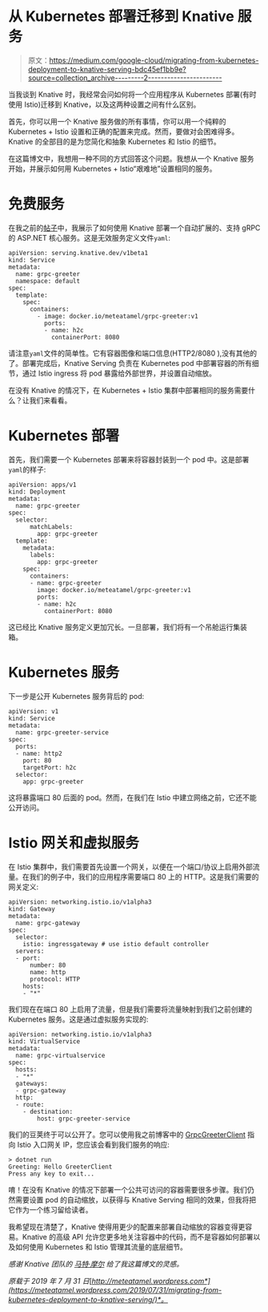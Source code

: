 # 从 Kubernetes 部署迁移到 Knative 服务

> 原文：<https://medium.com/google-cloud/migrating-from-kubernetes-deployment-to-knative-serving-bdc45ef1bb9e?source=collection_archive---------2----------------------->

当我谈到 Knative 时，我经常会问如何将一个应用程序从 Kubernetes 部署(有时使用 Istio)迁移到 Knative，以及这两种设置之间有什么区别。

首先，你可以用一个 Knative 服务做的所有事情，你可以用一个纯粹的 Kubernetes + Istio 设置和正确的配置来完成。然而，要做对会困难得多。Knative 的全部目的是为您简化和抽象 Kubernetes 和 Istio 的细节。

在这篇博文中，我想用一种不同的方式回答这个问题。我想从一个 Knative 服务开始，并展示如何用 Kubernetes + Istio“艰难地”设置相同的服务。

# 免费服务

在我之前的[帖子](https://meteatamel.wordpress.com/2019/07/24/serverless-grpc-asp-net-core-with-knative/)中，我展示了如何使用 Knative 部署一个自动扩展的、支持 gRPC 的 ASP.NET 核心服务。这是无效服务定义文件`yaml`:

```
apiVersion: serving.knative.dev/v1beta1
kind: Service
metadata:
  name: grpc-greeter
  namespace: default
spec:
  template:
    spec:
      containers:
        - image: docker.io/meteatamel/grpc-greeter:v1
          ports:
          - name: h2c
            containerPort: 8080
```

请注意`yaml`文件的简单性。它有容器图像和端口信息(HTTP2/8080 ),没有其他的了。部署完成后，Knative Serving 负责在 Kubernetes pod 中部署容器的所有细节，通过 Istio ingress 将 pod 暴露给外部世界，并设置自动缩放。

在没有 Knative 的情况下，在 Kubernetes + Istio 集群中部署相同的服务需要什么？让我们来看看。

# Kubernetes 部署

首先，我们需要一个 Kubernetes 部署来将容器封装到一个 pod 中。这是部署`yaml`的样子:

```
apiVersion: apps/v1
kind: Deployment
metadata:
  name: grpc-greeter
spec:
  selector:
      matchLabels:
        app: grpc-greeter
  template:
    metadata:
      labels:
        app: grpc-greeter
    spec:
      containers:
      - name: grpc-greeter
        image: docker.io/meteatamel/grpc-greeter:v1
        ports:
        - name: h2c
          containerPort: 8080
```

这已经比 Knative 服务定义更加冗长。一旦部署，我们将有一个吊舱运行集装箱。

# Kubernetes 服务

下一步是公开 Kubernetes 服务背后的 pod:

```
apiVersion: v1
kind: Service
metadata:
  name: grpc-greeter-service
spec:
  ports:
  - name: http2
    port: 80
    targetPort: h2c
  selector:
    app: grpc-greeter
```

这将暴露端口 80 后面的 pod。然而，在我们在 Istio 中建立网络之前，它还不能公开访问。

# Istio 网关和虚拟服务

在 Istio 集群中，我们需要首先设置一个网关，以便在一个端口/协议上启用外部流量。在我们的例子中，我们的应用程序需要端口 80 上的 HTTP。这是我们需要的网关定义:

```
apiVersion: networking.istio.io/v1alpha3
kind: Gateway
metadata:
  name: grpc-gateway
spec:
  selector:
    istio: ingressgateway # use istio default controller
  servers:
  - port:
      number: 80
      name: http
      protocol: HTTP
    hosts:
    - "*"
```

我们现在在端口 80 上启用了流量，但是我们需要将流量映射到我们之前创建的 Kubernetes 服务。这是通过虚拟服务实现的:

```
apiVersion: networking.istio.io/v1alpha3
kind: VirtualService
metadata:
  name: grpc-virtualservice
spec:
  hosts:
  - "*"
  gateways:
  - grpc-gateway
  http:
  - route:
    - destination:
        host: grpc-greeter-service
```

我们的豆荚终于可以公开了。您可以使用我之前博客中的 [GrpcGreeterClient](https://github.com/meteatamel/knative-tutorial/tree/master/serving/grpc/csharp/GrpcGreeterClient) 指向 Istio 入口网关 IP，您应该会看到我们服务的响应:

```
> dotnet run 
Greeting: Hello GreeterClient 
Press any key to exit...
```

唷！在没有 Knative 的情况下部署一个公共可访问的容器需要很多步骤。我们仍然需要设置 pod 的自动缩放，以获得与 Knative Serving 相同的效果，但我将把它作为一个练习留给读者。

我希望现在清楚了，Knative 使得用更少的配置来部署自动缩放的容器变得更容易。Knative 的高级 API 允许您更多地关注容器中的代码，而不是容器如何部署以及如何使用 Kubernetes 和 Istio 管理其流量的底层细节。

*感谢 Knative 团队的* [*马特·摩尔*](https://twitter.com/mattomata) *给了我这篇博文的灵感。*

*原载于 2019 年 7 月 31 日*[*http://meteatamel.wordpress.com*](https://meteatamel.wordpress.com/2019/07/31/migrating-from-kubernetes-deployment-to-knative-serving/)*。*